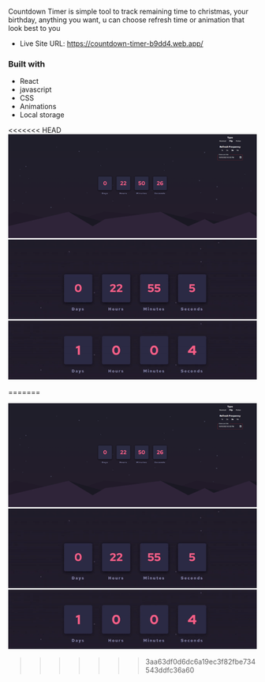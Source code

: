 Countdown Timer is simple tool to track remaining time to christmas, your birthday, anything you want, u can choose refresh time or animation that look best to you

- Live Site URL: https://countdown-timer-b9dd4.web.app/

### Built with
- React
- javascript
- CSS
- Animations
- Local storage


<<<<<<< HEAD
![](./readme/site.png)
![](./readme/flip.gif)
![](./readme/pulse.gif)


=======

![](./readme/site.png)
![](./readme/flip.gif)
![](./readme/pulse.gif)
>>>>>>> 3aa63df0d6dc6a19ec3f82fbe734543ddfc36a60


